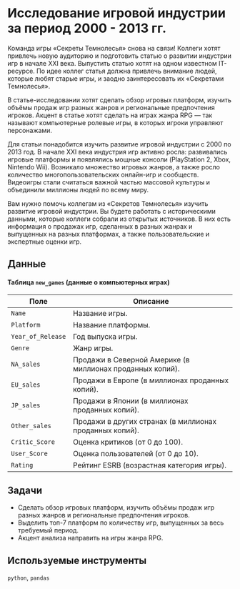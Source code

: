 # Исследование игровой индустрии за период 2000 - 2013 гг.

Команда игры «Секреты Темнолесья» снова на связи! Коллеги хотят привлечь новую аудиторию и подготовить статью о развитии индустрии игр в начале XXI века. Выпустить статью хотят на одном известном IT-ресурсе. По идее коллег статья должна привлечь внимание людей, которые любят старые игры, и заодно заинтересовать их «Секретами Темнолесья».

В статье-исследовании хотят сделать обзор игровых платформ, изучить объёмы продаж игр разных жанров и региональные предпочтения игроков. Акцент в статье хотят сделать на играх жанра RPG — так называют компьютерные ролевые игры, в которых игроки управляют персонажами.

Для статьи понадобится изучить развитие игровой индустрии с 2000 по 2013 год. В начале XXI века индустрия игр активно росла: развивались игровые платформы и появлялись мощные консоли (PlayStation 2, Xbox, Nintendo Wii). Возникало множество игровых жанров, а также росло количество многопользовательских онлайн-игр и сообществ. Видеоигры стали считаться важной частью массовой культуры и объединили миллионы людей по всему миру.

Вам нужно помочь коллегам из «Секретов Темнолесья» изучить развитие игровой индустрии. Вы будете работать с историческими данными, которые коллеги собрали из открытых источников. В них есть информация о продажах игр, сделанных в разных жанрах и выпущенных на разных платформах, а также пользовательские и экспертные оценки игр.


## Данные

#### Таблица `new_games` (данные о компьютерных играх)

| Поле | Описание |
|------|----------|
| `Name` | Название игры. |
| `Platform` | Название платформы. |
| `Year_of_Release` | Год выпуска игры. |
| `Genre` | Жанр игры. |
| `NA_sales` | Продажи в Северной Америке (в миллионах проданных копий). |
| `EU_sales` | Продажи в Европе (в миллионах проданных копий). |
| `JP_sales` | Продажи в Японии (в миллионах проданных копий). |
| `Other_sales` | Продажи в других странах (в миллионах проданных копий). |
| `Critic_Score` | Оценка критиков (от 0 до 100). |
| `User_Score` | Оценка пользователей (от 0 до 10). |
| `Rating` | Рейтинг ESRB (возрастная категория игры). |


## Задачи
- Сделать обзор игровых платформ, изучить объёмы продаж игр разных жанров и региональные предпочтения игроков.
- Выделить топ-7 платформ по количеству игр, выпущенных за весь требуемый период.
- Акцент анализа направить на игры жанра RPG.

## Используемые инструменты
`python`, `pandas`
